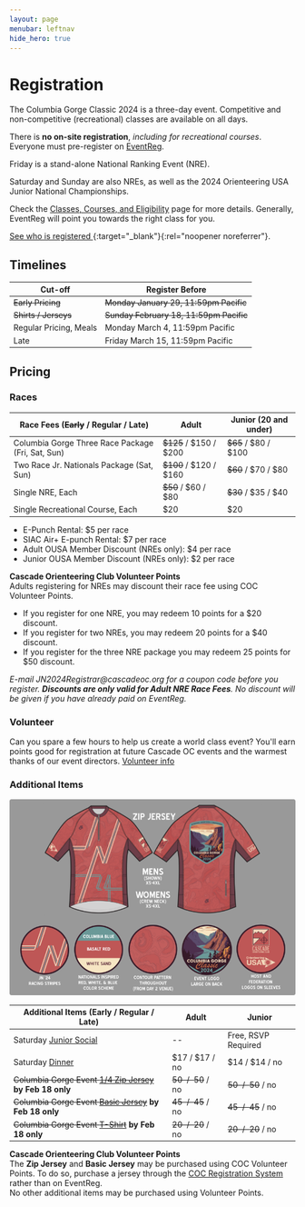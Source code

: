 ```yaml
---
layout: page
menubar: leftnav
hide_hero: true
---
```


# Registration

The Columbia Gorge Classic 2024 is a three-day event. Competitive and non-competitive (recreational) classes are available on all days. 

<div class="notification is-info is-light">
There is <strong>no on-site registration</strong>, <i>including for recreational courses</i>. Everyone must pre-register on 
<a href="https://eventreg.orienteeringusa.org/eventregister/register/start/jn2024" target="_blank" rel="noopener noreferrer">EventReg</a>.
</div>

Friday is a stand-alone National Ranking Event (NRE).

Saturday and Sunday are also NREs, as well as the 2024 Orienteering USA Junior National Championships.

Check the [Classes, Courses, and Eligibility](/classes/) page for more details. Generally, EventReg will point you towards the right class for you.

[See who is registered <span class="fa-solid fa-up-right-from-square"></span>](https://eventreg.orienteeringusa.org/eventregister/reglist/home/jn2024){:target="_blank"}{:rel="noopener noreferrer"}.

## Timelines

| Cut-off                | Register Before         |
|------------------------|-------------------------|
| ~~Early Pricing~~          | ~~Monday January 29, 11:59pm Pacific~~ |
| ~~Shirts / Jerseys~~       | ~~Sunday February 18, 11:59pm Pacific~~ |
| Regular Pricing, Meals | Monday March 4, 11:59pm Pacific |
| Late         | Friday March 15, 11:59pm Pacific |

## Pricing

### Races

|  Race Fees (~~Early~~ / Regular / Late)         |  Adult                |  Junior (20 and under)        |
|---------------------------------------------|-----------------------|-----------------------|
|  Columbia Gorge Three Race Package (Fri, Sat, Sun)     |  ~~$125~~ / $150 / $200   |  ~~$65~~ / $80 / $100     |
|  Two Race Jr. Nationals Package (Sat, Sun)           |  ~~$100~~ / $120 / $160   |  ~~$60~~ / $70 / $80      |
|  Single NRE, Each                  |  ~~$50~~ / $60 / $80      |  ~~$30~~ / $35 / $40      |
|  Single Recreational Course, Each  |  $20      |  $20      |

* E-Punch Rental: $5 per race
* SIAC Air+ E-punch Rental: $7 per race
* Adult OUSA Member Discount (NREs only): $4 per race
* Junior OUSA Member Discount (NREs only): $2 per race

<div class="notification is-info is-light">
<strong>Cascade Orienteering Club Volunteer Points</strong><br>
Adults registering for NREs may discount their race fee using COC Volunteer Points.<br>
<ul>
<li>If you register for one NRE, you may redeem 10 points for a $20 discount.</li>
<li>If you register for two NREs, you may redeem 20 points for a $40 discount.</li>
<li>If you register for the three NRE package you may redeem 25 points for $50 discount.</li>
</ul>
<i>E-mail JN2024Registrar@cascadeoc.org for a coupon code before you register. <strong>Discounts are only valid for Adult NRE Race Fees</strong>. No discount will be given if you have already paid on EventReg.</i>
</div>

### Volunteer

Can you spare a few hours to help us create a world class event? You'll earn points good for registration at future Cascade OC events and the warmest thanks of our event directors. [Volunteer info](/volunteer/)

### Additional Items

![Image](/assets/img/ZipJerseyWithElements.png)

|  Additional Items (Early / Regular / Late)  |  Adult                |  Junior               |
|---------------------------------------------|-----------------------|-----------------------|
|  Saturday [Junior Social](/social-events#jr-social)   |   --                  |  Free, RSVP Required  |
|  Saturday [Dinner](/social-events#dinner)          |  $17 / $17 / no       |  $14 / $14 / no       |
|  ~~Columbia Gorge Event [1/4 Zip Jersey](/shirts#14-zip-jersey--50)~~ **by Feb 18 only**        |  ~~$50~~ / ~~$50~~ / no         |  ~~$50~~ / ~~$50~~ / no         |
|  ~~Columbia Gorge Event [Basic Jersey](/shirts#basic-jersey--45)~~ **by Feb 18 only**          |  ~~$45~~ / ~~$45~~ / no         |  ~~$45~~ / ~~$45~~ / no         |
|  ~~Columbia Gorge Event [T-Shirt](/shirts)~~ **by Feb 18 only**    |  ~~$20~~ / ~~$20~~ / no         |  ~~$20~~ / ~~$20~~ / no         |

<div class="notification is-info is-light">
<strong>Cascade Orienteering Club Volunteer Points</strong><br>
The <strong>Zip Jersey</strong> and <strong>Basic Jersey</strong> may be purchased using COC Volunteer Points. To do so, purchase a jersey through the <a href="https://register.cascadeoc.org/" target="_blank">COC Registration System</a> rather than on EventReg.<br>
No other additional items may be purchased using Volunteer Points.
</div>
